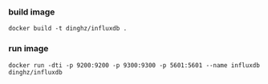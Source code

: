 
### build image

```
docker build -t dinghz/influxdb .
```

### run image

```
docker run -dti -p 9200:9200 -p 9300:9300 -p 5601:5601 --name influxdb dinghz/influxdb
```
